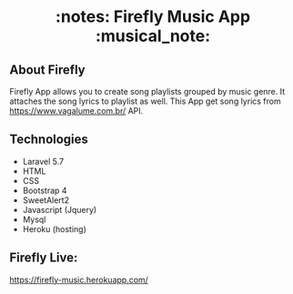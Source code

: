 <h1 align="center">  :notes: Firefly Music App :musical_note: </h1>


## About Firefly
Firefly App allows you to create song playlists grouped by music genre. It attaches the song lyrics to playlist as well. This App get song lyrics from https://www.vagalume.com.br/ API.  

## Technologies
<ul>
    <li>Laravel 5.7</li>
    <li>HTML</li>
    <li>CSS</li>
    <li>Bootstrap 4</li>
    <li>SweetAlert2</li>
    <li>Javascript (Jquery)</li>
    <li>Mysql</li>
    <li>Heroku (hosting) </li>
</ul>

## Firefly Live:

https://firefly-music.herokuapp.com/

